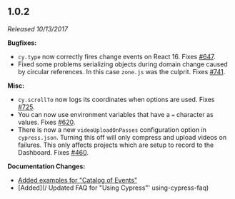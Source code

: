 ## 1.0.2

_Released 10/13/2017_

**Bugfixes:**

- `cy.type` now correctly fires change events on React 16. Fixes
  [#647](https://github.com/cypress-io/cypress/issues/647).
- Fixed some problems serializing objects during domain change caused by
  circular references. In this case `zone.js` was the culprit. Fixes
  [#741](https://github.com/cypress-io/cypress/issues/741).

**Misc:**

- `cy.scrollTo` now logs its coordinates when options are used. Fixes
  [#725](https://github.com/cypress-io/cypress/issues/725).
- You can now use environment variables that have a `=` character as values.
  Fixes [#620](https://github.com/cypress-io/cypress/issues/620).
- There is now a new `videoUploadOnPasses` configuration option in
  `cypress.json`. Turning this off will only compress and upload videos on
  failures. This only affects projects which are setup to record to the
  Dashboard. Fixes [#460](https://github.com/cypress-io/cypress/issues/460).

**Documentation Changes:**

- [Added examples for "Catalog of Events"](/api/events/catalog-of-events)
- [Added](/ Updated FAQ for "Using Cypress"' using-cypress-faq)
